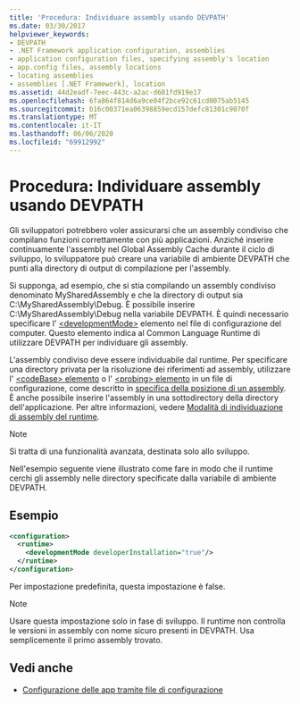 ```yaml
---
title: 'Procedura: Individuare assembly usando DEVPATH'
ms.date: 03/30/2017
helpviewer_keywords:
- DEVPATH
- .NET Framework application configuration, assemblies
- application configuration files, specifying assembly's location
- app.config files, assembly locations
- locating assemblies
- assemblies [.NET Framework], location
ms.assetid: 44d2eadf-7eec-443c-a2ac-d601fd919e17
ms.openlocfilehash: 6fa864f814d6a9ce04f2bce92c61cd0075ab5145
ms.sourcegitcommit: b16c00371ea06398859ecd157defc81301c9070f
ms.translationtype: MT
ms.contentlocale: it-IT
ms.lasthandoff: 06/06/2020
ms.locfileid: "69912992"
---
```

# <a name="how-to-locate-assemblies-by-using-devpath"></a>Procedura: Individuare assembly usando DEVPATH
Gli sviluppatori potrebbero voler assicurarsi che un assembly condiviso che compilano funzioni correttamente con più applicazioni. Anziché inserire continuamente l'assembly nel Global Assembly Cache durante il ciclo di sviluppo, lo sviluppatore può creare una variabile di ambiente DEVPATH che punti alla directory di output di compilazione per l'assembly.  
  
 Si supponga, ad esempio, che si stia compilando un assembly condiviso denominato MySharedAssembly e che la directory di output sia C:\MySharedAssembly\Debug. È possibile inserire C:\MySharedAssembly\Debug nella variabile DEVPATH. È quindi necessario specificare l' [\<developmentMode>](./file-schema/runtime/developmentmode-element.md) elemento nel file di configurazione del computer. Questo elemento indica al Common Language Runtime di utilizzare DEVPATH per individuare gli assembly.  
  
 L'assembly condiviso deve essere individuabile dal runtime.  Per specificare una directory privata per la risoluzione dei riferimenti ad assembly, utilizzare l' [ \<codeBase> elemento](./file-schema/runtime/codebase-element.md) o l' [ \<probing> elemento](./file-schema/runtime/probing-element.md) in un file di configurazione, come descritto in [specifica della posizione di un assembly](specify-assembly-location.md).  È anche possibile inserire l'assembly in una sottodirectory della directory dell'applicazione. Per altre informazioni, vedere [Modalità di individuazione di assembly del runtime](../deployment/how-the-runtime-locates-assemblies.md).  
  
> [!NOTE]
> Si tratta di una funzionalità avanzata, destinata solo allo sviluppo.  
  
 Nell'esempio seguente viene illustrato come fare in modo che il runtime cerchi gli assembly nelle directory specificate dalla variabile di ambiente DEVPATH.  
  
## <a name="example"></a>Esempio  
  
```xml  
<configuration>  
  <runtime>  
    <developmentMode developerInstallation="true"/>  
  </runtime>  
</configuration>  
```  
  
 Per impostazione predefinita, questa impostazione è false.  
  
> [!NOTE]
> Usare questa impostazione solo in fase di sviluppo. Il runtime non controlla le versioni in assembly con nome sicuro presenti in DEVPATH. Usa semplicemente il primo assembly trovato.  
  
## <a name="see-also"></a>Vedi anche

- [Configurazione delle app tramite file di configurazione](index.md)
